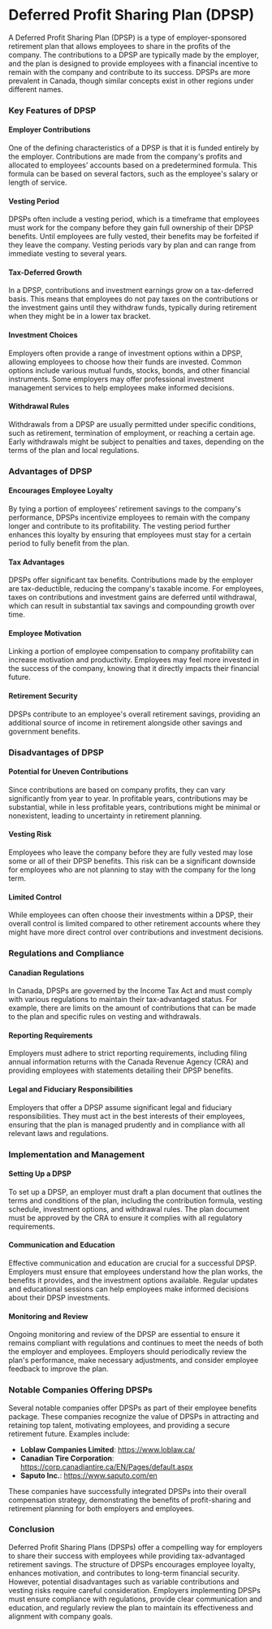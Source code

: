 # Deferred Profit Sharing Plan (DPSP)

A Deferred Profit Sharing Plan (DPSP) is a type of employer-sponsored retirement plan that allows employees to share in the profits of the company. The contributions to a DPSP are typically made by the employer, and the plan is designed to provide employees with a financial incentive to remain with the company and contribute to its success. DPSPs are more prevalent in Canada, though similar concepts exist in other regions under different names.

### Key Features of DPSP

#### Employer Contributions
One of the defining characteristics of a DPSP is that it is funded entirely by the employer. Contributions are made from the company's profits and allocated to employees’ accounts based on a predetermined formula. This formula can be based on several factors, such as the employee's salary or length of service.

#### Vesting Period
DPSPs often include a vesting period, which is a timeframe that employees must work for the company before they gain full ownership of their DPSP benefits. Until employees are fully vested, their benefits may be forfeited if they leave the company. Vesting periods vary by plan and can range from immediate vesting to several years.

#### Tax-Deferred Growth
In a DPSP, contributions and investment earnings grow on a tax-deferred basis. This means that employees do not pay taxes on the contributions or the investment gains until they withdraw funds, typically during retirement when they might be in a lower tax bracket.

#### Investment Choices
Employers often provide a range of investment options within a DPSP, allowing employees to choose how their funds are invested. Common options include various mutual funds, stocks, bonds, and other financial instruments. Some employers may offer professional investment management services to help employees make informed decisions.

#### Withdrawal Rules
Withdrawals from a DPSP are usually permitted under specific conditions, such as retirement, termination of employment, or reaching a certain age. Early withdrawals might be subject to penalties and taxes, depending on the terms of the plan and local regulations.

### Advantages of DPSP

#### Encourages Employee Loyalty
By tying a portion of employees’ retirement savings to the company's performance, DPSPs incentivize employees to remain with the company longer and contribute to its profitability. The vesting period further enhances this loyalty by ensuring that employees must stay for a certain period to fully benefit from the plan.

#### Tax Advantages
DPSPs offer significant tax benefits. Contributions made by the employer are tax-deductible, reducing the company's taxable income. For employees, taxes on contributions and investment gains are deferred until withdrawal, which can result in substantial tax savings and compounding growth over time.

#### Employee Motivation
Linking a portion of employee compensation to company profitability can increase motivation and productivity. Employees may feel more invested in the success of the company, knowing that it directly impacts their financial future.

#### Retirement Security
DPSPs contribute to an employee's overall retirement savings, providing an additional source of income in retirement alongside other savings and government benefits.

### Disadvantages of DPSP

#### Potential for Uneven Contributions
Since contributions are based on company profits, they can vary significantly from year to year. In profitable years, contributions may be substantial, while in less profitable years, contributions might be minimal or nonexistent, leading to uncertainty in retirement planning.

#### Vesting Risk
Employees who leave the company before they are fully vested may lose some or all of their DPSP benefits. This risk can be a significant downside for employees who are not planning to stay with the company for the long term.

#### Limited Control
While employees can often choose their investments within a DPSP, their overall control is limited compared to other retirement accounts where they might have more direct control over contributions and investment decisions.

### Regulations and Compliance

#### Canadian Regulations
In Canada, DPSPs are governed by the Income Tax Act and must comply with various regulations to maintain their tax-advantaged status. For example, there are limits on the amount of contributions that can be made to the plan and specific rules on vesting and withdrawals.

#### Reporting Requirements
Employers must adhere to strict reporting requirements, including filing annual information returns with the Canada Revenue Agency (CRA) and providing employees with statements detailing their DPSP benefits.

#### Legal and Fiduciary Responsibilities
Employers that offer a DPSP assume significant legal and fiduciary responsibilities. They must act in the best interests of their employees, ensuring that the plan is managed prudently and in compliance with all relevant laws and regulations.

### Implementation and Management

#### Setting Up a DPSP
To set up a DPSP, an employer must draft a plan document that outlines the terms and conditions of the plan, including the contribution formula, vesting schedule, investment options, and withdrawal rules. The plan document must be approved by the CRA to ensure it complies with all regulatory requirements.

#### Communication and Education
Effective communication and education are crucial for a successful DPSP. Employers must ensure that employees understand how the plan works, the benefits it provides, and the investment options available. Regular updates and educational sessions can help employees make informed decisions about their DPSP investments.

#### Monitoring and Review
Ongoing monitoring and review of the DPSP are essential to ensure it remains compliant with regulations and continues to meet the needs of both the employer and employees. Employers should periodically review the plan's performance, make necessary adjustments, and consider employee feedback to improve the plan.

### Notable Companies Offering DPSPs

Several notable companies offer DPSPs as part of their employee benefits package. These companies recognize the value of DPSPs in attracting and retaining top talent, motivating employees, and providing a secure retirement future. Examples include:

- **Loblaw Companies Limited**: https://www.loblaw.ca/
- **Canadian Tire Corporation**: https://corp.canadiantire.ca/EN/Pages/default.aspx
- **Saputo Inc.**: https://www.saputo.com/en

These companies have successfully integrated DPSPs into their overall compensation strategy, demonstrating the benefits of profit-sharing and retirement planning for both employers and employees.

### Conclusion

Deferred Profit Sharing Plans (DPSPs) offer a compelling way for employers to share their success with employees while providing tax-advantaged retirement savings. The structure of DPSPs encourages employee loyalty, enhances motivation, and contributes to long-term financial security. However, potential disadvantages such as variable contributions and vesting risks require careful consideration. Employers implementing DPSPs must ensure compliance with regulations, provide clear communication and education, and regularly review the plan to maintain its effectiveness and alignment with company goals.